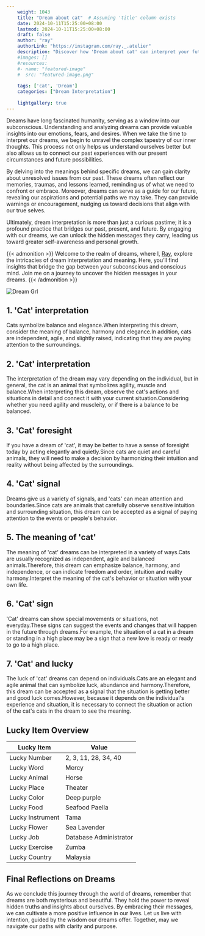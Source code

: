 ```yaml
---
    weight: 1043
    title: "Dream about cat"  # Assuming 'title' column exists
    date: 2024-10-11T15:25:00+08:00
    lastmod: 2024-10-11T15:25:00+08:00
    draft: false
    author: "ray"
    authorLink: "https://instagram.com/ray._.atelier"
    description: "Discover how 'Dream about cat' can interpret your future and uncover its significant meanings in your life."
    #images: []
    #resources:
    #- name: "featured-image"
    #  src: "featured-image.png"
    
    tags: ['cat', 'Dream']
    categories: ["Dream Interpretation"]
    
    lightgallery: true
---
```

    
Dreams have long fascinated humanity, serving as a window into our subconscious. Understanding and analyzing dreams can provide valuable insights into our emotions, fears, and desires. When we take the time to interpret our dreams, we begin to unravel the complex tapestry of our inner thoughts. This process not only helps us understand ourselves better but also allows us to connect our past experiences with our present circumstances and future possibilities.

By delving into the meanings behind specific dreams, we can gain clarity about unresolved issues from our past. These dreams often reflect our memories, traumas, and lessons learned, reminding us of what we need to confront or embrace. Moreover, dreams can serve as a guide for our future, revealing our aspirations and potential paths we may take. They can provide warnings or encouragement, nudging us toward decisions that align with our true selves.

Ultimately, dream interpretation is more than just a curious pastime; it is a profound practice that bridges our past, present, and future. By engaging with our dreams, we can unlock the hidden messages they carry, leading us toward greater self-awareness and personal growth.

{{< admonition >}}
Welcome to the realm of dreams, where I, [Ray](https://instagram.com/ray._.atelier), explore the intricacies of dream interpretation and meaning. Here, you’ll find insights that bridge the gap between your subconscious and conscious mind. Join me on a journey to uncover the hidden messages in your dreams.
{{< /admonition >}}

![Dream Grl](https://cdn.pixabay.com/photo/2017/11/02/03/35/gothic-2910057_1280.jpg "Dream Grl")

## 1. 'Cat' interpretation
Cats symbolize balance and elegance.When interpreting this dream, consider the meaning of balance, harmony and elegance.In addition, cats are independent, agile, and slightly raised, indicating that they are paying attention to the surroundings.

## 2. 'Cat' interpretation
The interpretation of the dream may vary depending on the individual, but in general, the cat is an animal that symbolizes agility, muscle and balance.When interpreting this dream, observe the cat's actions and situations in detail and connect it with your current situation.Considering whether you need agility and muscleity, or if there is a balance to be balanced.

## 3. 'Cat' foresight
If you have a dream of 'cat', it may be better to have a sense of foresight today by acting elegantly and quietly.Since cats are quiet and careful animals, they will need to make a decision by harmonizing their intuition and reality without being affected by the surroundings.

## 4. 'Cat' signal
Dreams give us a variety of signals, and 'cats' can mean attention and boundaries.Since cats are animals that carefully observe sensitive intuition and surrounding situation, this dream can be accepted as a signal of paying attention to the events or people's behavior.

## 5. The meaning of 'cat'
The meaning of 'cat' dreams can be interpreted in a variety of ways.Cats are usually recognized as independent, agile and balanced animals.Therefore, this dream can emphasize balance, harmony, and independence, or can indicate freedom and order, intuition and reality harmony.Interpret the meaning of the cat's behavior or situation with your own life.

## 6. 'Cat' sign
'Cat' dreams can show special movements or situations, not everyday.These signs can suggest the events and changes that will happen in the future through dreams.For example, the situation of a cat in a dream or standing in a high place may be a sign that a new love is ready or ready to go to a high place.

## 7. 'Cat' and lucky
The luck of 'cat' dreams can depend on individuals.Cats are an elegant and agile animal that can symbolize luck, abundance and harmony.Therefore, this dream can be accepted as a signal that the situation is getting better and good luck comes.However, because it depends on the individual's experience and situation, it is necessary to connect the situation or action of the cat's cats in the dream to see the meaning.

## Lucky Item Overview
| Lucky Item          | Value              |
|---------------|--------------------|
| Lucky Number        | 2, 3, 11, 28, 34, 40  |
| Lucky Word          | Mercy |
| Lucky Animal        | Horse |
| Lucky Place         | Theater     |
| Lucky Color         | Deep purple     |
| Lucky Food          | Seafood Paella      |
| Lucky Instrument    | Tama |
| Lucky Flower        | Sea Lavender    |
| Lucky Job           | Database Administrator       |
| Lucky Exercise      | Zumba  |
| Lucky Country       | Malaysia    |


##  Final Reflections on Dreams

As we conclude this journey through the world of dreams, remember that dreams are both mysterious and beautiful. They hold the power to reveal hidden truths and insights about ourselves. By embracing their messages, we can cultivate a more positive influence in our lives. Let us live with intention, guided by the wisdom our dreams offer. Together, may we navigate our paths with clarity and purpose.
